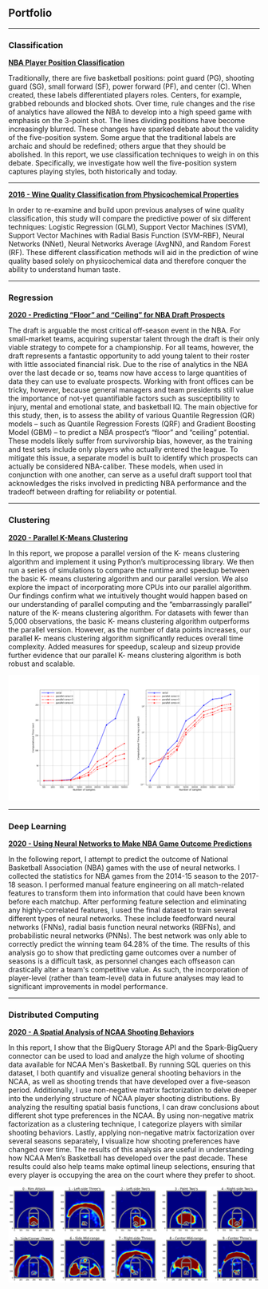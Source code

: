 ## Portfolio

---

### Classification

[**NBA Player Position Classification**](https://github.com/ChristineHarris/NBA-Player-Position-Classification)

Traditionally, there are five basketball positions: point guard (PG), shooting guard (SG), small forward (SF), power forward (PF), and center (C). When created, these labels differentiated players roles. Centers, for example, grabbed rebounds and blocked shots. Over time, rule changes and the rise of analytics have allowed the NBA to develop into a high speed game with emphasis on the 3-point shot. The lines dividing positions have become increasingly blurred. These changes have sparked debate about the validity of the five-position system. Some argue that the traditional labels are archaic and should be redefined; others argue that they should be abolished. In this report, we use classification techniques to weigh in on this debate. Specifically, we investigate how well the five-position system captures playing styles, both historically and today.

---

[**2016 - Wine Quality Classification from Physicochemical Properties**]()

In order to re-examine and build upon previous analyses of wine quality classification, this study will compare the predictive power of six different techniques: Logistic Regression (GLM), Support Vector Machines (SVM), Support Vector Machines with Radial Basis Function (SVM-RBF), Neural Networks (NNet), Neural Networks Average (AvgNN), and Random Forest (RF). These different classification methods will aid in the prediction of wine quality based solely on physicochemical data and therefore conquer the ability to understand human taste.

---

### Regression

[**2020 - Predicting “Floor” and “Ceiling” for NBA Draft Prospects**]()

The draft is arguable the most critical off-season event in the NBA. For small-market teams, acquiring superstar talent through the draft is their only viable strategy to compete for a championship. For all teams, however, the draft represents a fantastic opportunity to add young talent to their roster with little associated financial risk. Due to the rise of analytics in the NBA over the last decade or so, teams now have access to large quantities of data they can use to evaluate prospects. Working with front offices can be tricky, however, because general managers and team presidents still value the importance of not-yet quantifiable factors such as susceptibility to injury, mental and emotional state, and basketball IQ. The main objective for this study, then, is to assess the ability of various Quantile Regression (QR) models – such as Quantile Regression Forests (QRF) and Gradient Boosting Model (GBM) – to predict a NBA prospect’s “floor” and “ceiling” potential. These models likely suffer from survivorship bias, however, as the training and test sets include only players who actually entered the league. To mitigate this issue, a separate model is built to identify which prospects can actually be considered NBA-caliber. These models, when used in conjunction with one another, can serve as a useful draft support tool that acknowledges the risks involved in predicting NBA performance and the tradeoff between drafting for reliability or potential. 

---

### Clustering

[**2020 - Parallel K-Means Clustering**](https://github.com/ChristineHarris/Parallel-K-Means-Clustering)

In this report, we propose a parallel version of the K- means clustering algorithm and implement it using Python’s multiprocessing library. We then run a series of simulations to compare the runtime and speedup between the basic K- means clustering algorithm and our parallel version. We also explore the impact of incorporating more CPUs into our parallel algorithm. Our findings confirm what we intuitively thought would happen based on our understanding of parallel computing and the “embarrassingly parallel” nature of the K- means clustering algorithm. For datasets with fewer than 5,000 observations, the basic K- means clustering algorithm outperforms the parallel version. However, as the number of data points increases, our parallel K- means clustering algorithm significantly reduces overall time complexity. Added measures for speedup, scaleup and sizeup provide further evidence that our parallel K- means clustering algorithm is both robust and scalable.

![test image](/images/Comput_time_28012020.png)

---

### Deep Learning

[**2020 - Using Neural Networks to Make NBA Game Outcome Predictions**]()

In the following report, I attempt to predict the outcome of National Basketball Association (NBA) games with the use of neural networks. I collected the statistics for NBA games from the 2014-15 season to the 2017-18 season. I performed manual feature engineering on all match-related features to transform them into information that could have been known before each matchup. After performing feature selection and eliminating any highly-correlated features, I used the final dataset to train several different types of neural networks. These include feedforward neural networks (FNNs), radial basis function neural networks (RBFNs), and probabilistic neural networks (PNNs). The best network was only able to correctly predict the winning team 64.28% of the time. The results of this analysis go to show that predicting game outcomes over a number of seasons is a difficult task, as personnel changes each offseason can drastically alter a team's competitive value. As such, the incorporation of player-level (rather than team-level) data in future analyses may lead to significant improvements in model performance.

---

### Distributed Computing

[**2020 - A Spatial Analysis of NCAA Shooting Behaviors**](https://github.com/ChristineHarris/NCAA-Shooting-Behaviors)

In this report, I show that the BigQuery Storage API and the Spark-BigQuery connector can be used to load and analyze the high volume of shooting data available for NCAA Men's Basketball. By running SQL queries on this dataset, I both quantify and visualize general shooting behaviors in the NCAA, as well as shooting trends that have developed over a five-season period. Additionally, I use non-negative matrix factorization to delve deeper into the underlying structure of NCAA player shooting distributions. By analyzing the resulting spatial basis functions, I can draw conclusions about different shot type preferences in the NCAA. By using non-negative matrix factorization as a clustering technique, I categorize players with similar shooting behaviors. Lastly, applying non-negative matrix factorization over several seasons separately, I visualize how shooting preferences have changed over time. The results of this analysis are useful in understanding how NCAA Men’s Basketball has developed over the past decade. These results could also help teams make optimal lineup selections, ensuring that every player is occupying the area on the court where they prefer to shoot.

![](/images/low_dimensional_shots.png)
